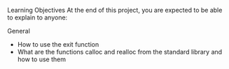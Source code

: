 Learning Objectives
At the end of this project, you are expected to be able to explain to anyone:

General
* How to use the exit function
* What are the functions calloc and realloc from the standard library and how to use them
